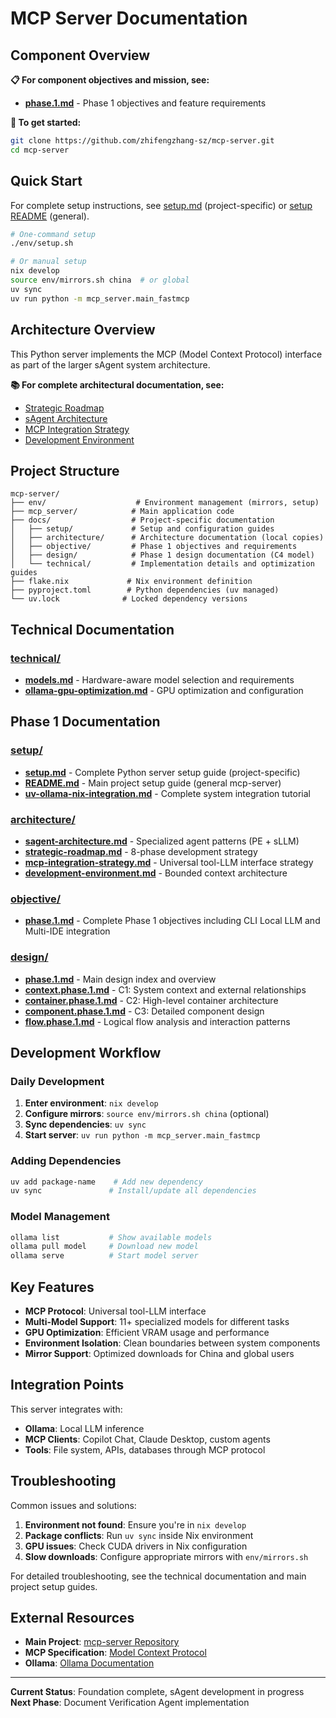 # MCP Server Documentation

## Component Overview

**📋 For component objectives and mission, see:**
- **[phase.1.md](objective/phase.1.md)** - Phase 1 objectives and feature requirements

**🚀 To get started:**
```bash
git clone https://github.com/zhifengzhang-sz/mcp-server.git
cd mcp-server
```

## Quick Start

For complete setup instructions, see [setup.md](setup/setup.md) (project-specific) or [setup README](setup/README.md) (general).

```bash
# One-command setup
./env/setup.sh

# Or manual setup
nix develop
source env/mirrors.sh china  # or global
uv sync
uv run python -m mcp_server.main_fastmcp
```

## Architecture Overview

This Python server implements the MCP (Model Context Protocol) interface as part of the larger sAgent system architecture.

**📚 For complete architectural documentation, see:**
- [Strategic Roadmap](architecture/strategic-roadmap.md)
- [sAgent Architecture](architecture/sagent-architecture.md)
- [MCP Integration Strategy](architecture/mcp-integration-strategy.md)
- [Development Environment](architecture/development-environment.md)

## Project Structure

```
mcp-server/
├── env/                    # Environment management (mirrors, setup)
├── mcp_server/            # Main application code
├── docs/                  # Project-specific documentation
│   ├── setup/             # Setup and configuration guides
│   ├── architecture/      # Architecture documentation (local copies)
│   ├── objective/         # Phase 1 objectives and requirements
│   ├── design/            # Phase 1 design documentation (C4 model)
│   └── technical/         # Implementation details and optimization guides
├── flake.nix             # Nix environment definition
├── pyproject.toml        # Python dependencies (uv managed)
└── uv.lock              # Locked dependency versions
```

## Technical Documentation

### [technical/](technical/)
- **[models.md](technical/models.md)** - Hardware-aware model selection and requirements
- **[ollama-gpu-optimization.md](technical/ollama-gpu-optimization.md)** - GPU optimization and configuration

## Phase 1 Documentation

### [setup/](setup/)
- **[setup.md](setup/setup.md)** - Complete Python server setup guide (project-specific)
- **[README.md](setup/README.md)** - Main project setup guide (general mcp-server)
- **[uv-ollama-nix-integration.md](setup/uv-ollama-nix-integration.md)** - Complete system integration tutorial

### [architecture/](architecture/)
- **[sagent-architecture.md](architecture/sagent-architecture.md)** - Specialized agent patterns (PE + sLLM)
- **[strategic-roadmap.md](architecture/strategic-roadmap.md)** - 8-phase development strategy
- **[mcp-integration-strategy.md](architecture/mcp-integration-strategy.md)** - Universal tool-LLM interface strategy
- **[development-environment.md](architecture/development-environment.md)** - Bounded context architecture

### [objective/](objective/)
- **[phase.1.md](objective/phase.1.md)** - Complete Phase 1 objectives including CLI Local LLM and Multi-IDE integration

### [design/](design/)
- **[phase.1.md](design/phase.1.md)** - Main design index and overview
- **[context.phase.1.md](design/context.phase.1.md)** - C1: System context and external relationships
- **[container.phase.1.md](design/container.phase.1.md)** - C2: High-level container architecture
- **[component.phase.1.md](design/component.phase.1.md)** - C3: Detailed component design
- **[flow.phase.1.md](design/flow.phase.1.md)** - Logical flow analysis and interaction patterns

## Development Workflow

### Daily Development
1. **Enter environment**: `nix develop`
2. **Configure mirrors**: `source env/mirrors.sh china` (optional)
3. **Sync dependencies**: `uv sync`
4. **Start server**: `uv run python -m mcp_server.main_fastmcp`

### Adding Dependencies
```bash
uv add package-name    # Add new dependency
uv sync               # Install/update all dependencies
```

### Model Management
```bash
ollama list           # Show available models
ollama pull model     # Download new model
ollama serve          # Start model server
```

## Key Features

- **MCP Protocol**: Universal tool-LLM interface
- **Multi-Model Support**: 11+ specialized models for different tasks
- **GPU Optimization**: Efficient VRAM usage and performance
- **Environment Isolation**: Clean boundaries between system components
- **Mirror Support**: Optimized downloads for China and global users

## Integration Points

This server integrates with:
- **Ollama**: Local LLM inference
- **MCP Clients**: Copilot Chat, Claude Desktop, custom agents
- **Tools**: File system, APIs, databases through MCP protocol

## Troubleshooting

Common issues and solutions:

1. **Environment not found**: Ensure you're in `nix develop`
2. **Package conflicts**: Run `uv sync` inside Nix environment
3. **GPU issues**: Check CUDA drivers in Nix configuration
4. **Slow downloads**: Configure appropriate mirrors with `env/mirrors.sh`

For detailed troubleshooting, see the technical documentation and main project setup guides.

## External Resources

- **Main Project**: [mcp-server Repository](https://github.com/zhifengzhang-sz/mcp-server)
- **MCP Specification**: [Model Context Protocol](https://spec.modelcontextprotocol.io/)
- **Ollama**: [Ollama Documentation](https://ollama.ai/docs)

---

**Current Status**: Foundation complete, sAgent development in progress  
**Next Phase**: Document Verification Agent implementation
